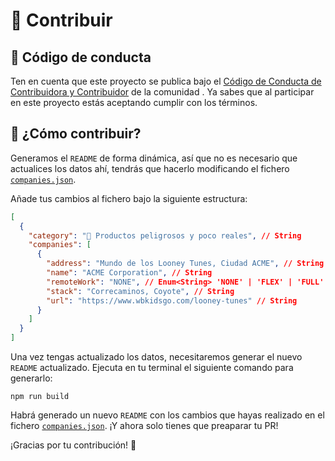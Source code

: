 # 📂 Contribuir

## 🤝 Código de conducta
Ten en cuenta que este proyecto se publica bajo el [Código de Conducta de Contribuidora y Contribuidor](https://github.com/MurciaDev/CODE_OF_CONDUCT) de la comunidad . Ya sabes que al participar en este proyecto estás aceptando cumplir con los términos.

## 🤔 ¿Cómo contribuir?

Generamos el `README` de forma dinámica, así que no es necesario que actualices los datos ahí, tendrás que hacerlo modificando el fichero [`companies.json`](./companies.json).

Añade tus cambios al fichero bajo la siguiente estructura:

```json
[
  {
    "category": "🧨 Productos peligrosos y poco reales", // String
    "companies": [
      {
        "address": "Mundo de los Looney Tunes, Ciudad ACME", // String
        "name": "ACME Corporation", // String
        "remoteWork": "NONE", // Enum<String> 'NONE' | 'FLEX' | 'FULL' 
        "stack": "Correcaminos, Coyote", // String
        "url": "https://www.wbkidsgo.com/looney-tunes" // String
      }
    ]
  }
]
```

Una vez tengas actualizado los datos, necesitaremos generar el nuevo `README` actualizado. Ejecuta en tu terminal el siguiente comando para generarlo:

```node
npm run build
```

Habrá generado un nuevo `README` con los cambios que hayas realizado en el fichero [`companies.json`](./companies.json). ¡Y ahora solo tienes que preaparar tu PR!

¡Gracias por tu contribución! 🤘
